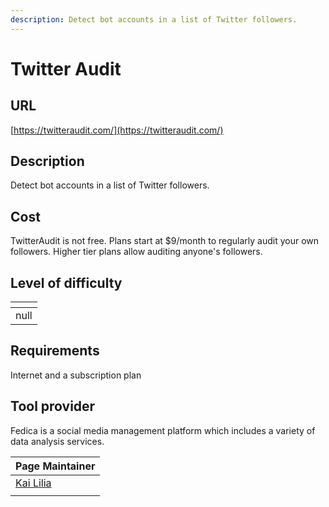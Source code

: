 ```yaml
---
description: Detect bot accounts in a list of Twitter followers.
---
```


# Twitter Audit

## URL

[https://twitteraudit.com/](https://twitteraudit.com/)

## Description

Detect bot accounts in a list of Twitter followers.

## Cost

TwitterAudit is not free. Plans start at $9/month to regularly audit your own followers. Higher tier plans allow auditing anyone's followers.

## Level of difficulty

<table><thead><tr><th data-type="rating" data-max="5"></th></tr></thead><tbody><tr><td>null</td></tr></tbody></table>

## Requirements

Internet and a subscription plan

## Tool provider

Fedica is a social media management platform which includes a variety of data analysis services.

<table><thead><tr><th data-type="users" data-multiple>Page Maintainer</th></tr></thead><tbody><tr><td><a href="https://app.gitbook.com/u/sJIljbKbFva9PHVVmkcbA9IcbRj1">Kai Lilia</a></td></tr><tr><td></td></tr></tbody></table>
